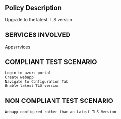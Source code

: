 
## Policy Description
Upgrade to the latest TLS version
## SERVICES INVOLVED
 Appservices

## COMPLIANT TEST SCENARIO
    Login to azure portal
    Create webapp
    Navigate to Configuration Tab
    Enable latest TLS version

## NON COMPLIANT TEST SCENARIO
    Webapp configured rather than an Latest TLS Version




